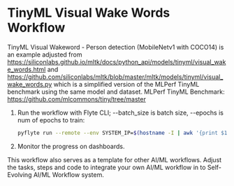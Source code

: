 # TinyML Visual Wake Words Workflow

TinyML Visual Wakeword - Person detection (MobileNetv1 with COCO14) is an example adjusted from https://siliconlabs.github.io/mltk/docs/python_api/models/tinyml/visual_wake_words.html and https://github.com/siliconlabs/mltk/blob/master/mltk/models/tinyml/visual_wake_words.py which is a simplified version of the MLPerf TinyML benchmark using the same model and dataset. 
MLPerf TinyML Benchmark: https://github.com/mlcommons/tiny/tree/master

1. Run the workflow with Flyte CLI; --batch_size is batch size, --epochs is num of epochs to train:
    ```bash
   pyflyte run --remote --env SYSTEM_IP=$(hostname -I | awk '{print $1}') --image copandrej/mltk_flyte_workflow:5 workflow.py visual_wake_words_workflow --batch_size 10 --epochs 1
    ```
2. Monitor the progress on dashboards.

This workflow also serves as a template for other AI/ML workflows. Adjust the tasks, steps and code to integrate your own AI/ML workflow in to Self-Evolving AI/ML Workflow system.
